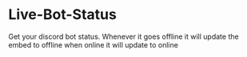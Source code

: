 # Live-Bot-Status
Get your discord bot status. Whenever it goes offline it will update the embed to offline when online it will update to online
